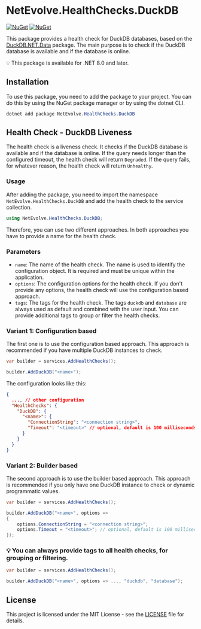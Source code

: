 # NetEvolve.HealthChecks.DuckDB

[![NuGet](https://img.shields.io/nuget/v/NetEvolve.HealthChecks.DuckDB?logo=nuget)](https://www.nuget.org/packages/NetEvolve.HealthChecks.DuckDB/)
[![NuGet](https://img.shields.io/nuget/dt/NetEvolve.HealthChecks.DuckDB?logo=nuget)](https://www.nuget.org/packages/NetEvolve.HealthChecks.DuckDB/)

This package provides a health check for DuckDB databases, based on the [DuckDB.NET.Data](https://www.nuget.org/packages/DuckDB.NET.Data/) package.
The main purpose is to check if the DuckDB database is available and if the database is online.

:bulb: This package is available for .NET 8.0 and later.

## Installation
To use this package, you need to add the package to your project. You can do this by using the NuGet package manager or by using the dotnet CLI.
```powershell
dotnet add package NetEvolve.HealthChecks.DuckDB
```

## Health Check - DuckDB Liveness
The health check is a liveness check. It checks if the DuckDB database is available and if the database is online.
If the query needs longer than the configured timeout, the health check will return `Degraded`.
If the query fails, for whatever reason, the health check will return `Unhealthy`.

### Usage
After adding the package, you need to import the namespace `NetEvolve.HealthChecks.DuckDB` and add the health check to the service collection.
```csharp
using NetEvolve.HealthChecks.DuckDB;
```
Therefore, you can use two different approaches. In both approaches you have to provide a name for the health check.

### Parameters
- `name`: The name of the health check. The name is used to identify the configuration object. It is required and must be unique within the application.
- `options`: The configuration options for the health check. If you don't provide any options, the health check will use the configuration based approach.
- `tags`: The tags for the health check. The tags `duckdb` and `database` are always used as default and combined with the user input. You can provide additional tags to group or filter the health checks.

### Variant 1: Configuration based
The first one is to use the configuration based approach. This approach is recommended if you have multiple DuckDB instances to check.
```csharp
var builder = services.AddHealthChecks();

builder.AddDuckDB("<name>");
```

The configuration looks like this:
```json
{
  ..., // other configuration
  "HealthChecks": {
    "DuckDB": {
      "<name>": {
        "ConnectionString": "<connection string>",
        "Timeout": "<timeout>" // optional, default is 100 milliseconds
      }
    }
  }
}
```

### Variant 2: Builder based
The second approach is to use the builder based approach. This approach is recommended if you only have one DuckDB instance to check or dynamic programmatic values.
```csharp
var builder = services.AddHealthChecks();

builder.AddDuckDB("<name>", options =>
{
    options.ConnectionString = "<connection string>";
    options.Timeout = "<timeout>"; // optional, default is 100 milliseconds
});
```

### :bulb: You can always provide tags to all health checks, for grouping or filtering.

```csharp
var builder = services.AddHealthChecks();

builder.AddDuckDB("<name>", options => ..., "duckdb", "database");
```

## License

This project is licensed under the MIT License - see the [LICENSE](https://raw.githubusercontent.com/dailydevops/healthchecks/refs/heads/main/LICENSE) file for details.
